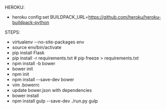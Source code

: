 

HEROKU:
 - heroku config:set BUILDPACK_URL=https://github.com/heroku/heroku-buildpack-python


STEPS:
  - virtualenv --no-site-packages env
  - source env/bin/activate
  - pip install Flask
  - pip install -r requirements.txt  # pip freeze > requirements.txt
  - npm install -b bower
  - bower init
  - npm init
  - npm install --save-dev bower
  - vim .bowerrc
  - update bower.json with dependencies
  - bower install
  - npm install gulp --save-dev
./run.py
gulp
